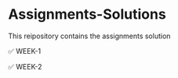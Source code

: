 # Assignments-Solutions
This reipository contains the assignments solution 

 ✅ WEEK-1
 
 ✅ WEEK-2
 
